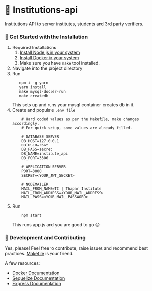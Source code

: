 #  📝 Institutions-api
Institutions API to server institutes, students and 3rd party verifiers. 

### :rocket: Get Started with the Installation 
1. Required Installations
    1. <a href="https://nodejs.org/en/download/">Install Node.js in your system</a>
    2. <a href="https://docs.docker.com/engine/install/">Install Docker in your system</a>
    3. Make sure you have ```make``` tool installed.
2. Navigate into the project directory
3. Run
    ```shell
       npm i -g yarn
       yarn install
       make mysql-docker-run
       make createdb
    ```
    This sets up and runs your mysql container, creates db in it.
4. Create and populate ```.env file```
    ```env
        # Hard coded values as per the Makefile, make changes accordingly.        
        # For quick setup, some values are already filled.

        # DATABASE SERVER
        DB_HOST=127.0.0.1
        DB_USER=root
        DB_PASS=secret
        DB_NAME=institute_api
        DB_PORT=3306

        # APPLICATION SERVER
        PORT=3000
        SECRET=<YOUR_JWT_SECRET>

        # NODEMAILER
        MAIL_FROM_NAME=TI | Thapar Institute
        MAIL_FROM_ADDRESS=<YOUR_MAIL_ADDRESS>
        MAIL_PASS=<YOUR_MAIL_PASSWORD>

    ```
5. Run
    ```shell
        npm start
    ```
    This runs app.js and you are good to go :wink:
    

### :purple_heart: Development and Contributing
Yes, please! Feel free to contribute, raise issues and recommend best practices.
<a href="https://github.com/jayantkatia/blocksters-api/blob/main/Makefile"> Makefile</a> is your friend.

A few resources:
- [Docker Documentation](https://docs.docker.com/get-started/overview/)
- [Sequelize Documentation](https://sequelize.org/master/)
- [Express Documentation](https://expressjs.com/)
